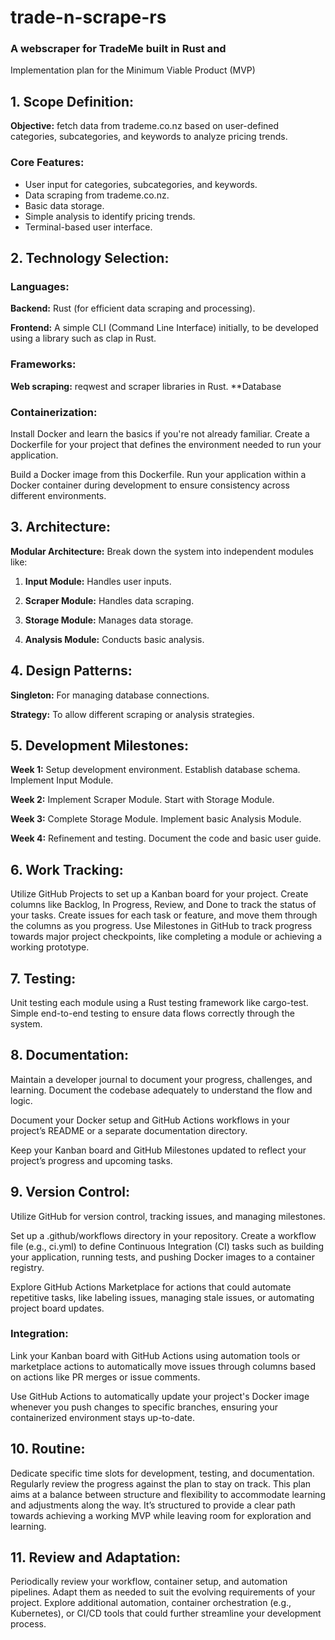 # trade-n-scrape-rs
### A webscraper for TradeMe built in Rust and 

Implementation plan for the Minimum Viable Product (MVP)

## 1. Scope Definition:

**Objective:** fetch data from trademe.co.nz based on user-defined categories, subcategories, and keywords to analyze pricing trends.

### **Core Features:**
- User input for categories, subcategories, and keywords.
- Data scraping from trademe.co.nz.
- Basic data storage.
- Simple analysis to identify pricing trends.
- Terminal-based user interface.

## 2. Technology Selection:

### **Languages:**

**Backend:** Rust (for efficient data scraping and processing).

**Frontend:** A simple CLI (Command Line Interface) initially, to be developed using a library such as clap in Rust.

### **Frameworks:**

**Web scraping:** reqwest and scraper libraries in Rust.
**Database

### **Containerization:**
Install Docker and learn the basics if you're not already familiar. Create a Dockerfile for your project that defines the environment needed to run your application.

Build a Docker image from this Dockerfile. Run your application within a Docker container during development to ensure consistency across different environments.

## 3. Architecture:

**Modular Architecture:** Break down the system into independent modules like:

1. **Input Module:** 
Handles user inputs.

2. **Scraper Module:** 
Handles data scraping.

3. **Storage Module:** 
Manages data storage.

4. **Analysis Module:** 
Conducts basic analysis.

## 4. Design Patterns:

**Singleton:** For managing database connections.

**Strategy:** To allow different scraping or analysis strategies.

## 5. Development Milestones:
**Week 1:**
Setup development environment.
Establish database schema.
Implement Input Module.

**Week 2:**
Implement Scraper Module.
Start with Storage Module.

**Week 3:**
Complete Storage Module.
Implement basic Analysis Module.

**Week 4:**
Refinement and testing.
Document the code and basic user guide.


## 6. Work Tracking:
Utilize GitHub Projects to set up a Kanban board for your project.
Create columns like Backlog, In Progress, Review, and Done to track the status of your tasks.
Create issues for each task or feature, and move them through the columns as you progress.
Use Milestones in GitHub to track progress towards major project checkpoints, like completing a module or achieving a working prototype.

## 7. Testing:

Unit testing each module using a Rust testing framework like cargo-test.
Simple end-to-end testing to ensure data flows correctly through the system.

## 8. Documentation:

Maintain a developer journal to document your progress, challenges, and learning.
Document the codebase adequately to understand the flow and logic.

Document your Docker setup and GitHub Actions workflows in your project’s README or a separate documentation directory.

Keep your Kanban board and GitHub Milestones updated to reflect your project’s progress and upcoming tasks.

## 9. Version Control:

Utilize GitHub for version control, tracking issues, and managing milestones.

Set up a .github/workflows directory in your repository. Create a workflow file (e.g., ci.yml) to define Continuous Integration (CI) tasks such as building your application, running tests, and pushing Docker images to a container registry.

Explore GitHub Actions Marketplace for actions that could automate repetitive tasks, like labeling issues, managing stale issues, or automating project board updates.

### **Integration:**
Link your Kanban board with GitHub Actions using automation tools or marketplace actions to automatically move issues through columns based on actions like PR merges or issue comments.

Use GitHub Actions to automatically update your project's Docker image whenever you push changes to specific branches, ensuring your containerized environment stays up-to-date.

## 10. Routine:

Dedicate specific time slots for development, testing, and documentation.
Regularly review the progress against the plan to stay on track.
This plan aims at a balance between structure and flexibility to accommodate learning and adjustments along the way. It’s structured to provide a clear path towards achieving a working MVP while leaving room for exploration and learning.

## 11. Review and Adaptation:
Periodically review your workflow, container setup, and automation pipelines. Adapt them as needed to suit the evolving requirements of your project.
Explore additional automation, container orchestration (e.g., Kubernetes), or CI/CD tools that could further streamline your development process.

